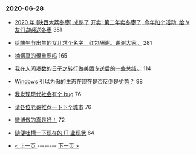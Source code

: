 ### 2020-06-28 
- [2020 年 [陕西大荔冬枣] 成熟了,开卖! 第二年卖冬枣了, 今年加个活动: 给 V 友们*抽奖*送冬枣](https://www.v2ex.com/t/685168) 351
- [给端午节出生的女儿求个名字，红包酬谢。谢谢大家。](https://www.v2ex.com/t/685222) 281
- [抽烟真的很重要吗](https://www.v2ex.com/t/685115) 165
- [我在人间凑数的日子之转行做美团专送后的一些总结。](https://www.v2ex.com/t/685109) 114
- [Windows 引以为傲的生态在现在是否反倒是劣势？](https://www.v2ex.com/t/685127) 98
- [我发现现代社会有个 bug](https://www.v2ex.com/t/685107) 76
- [请各位老哥推荐一下下个城市](https://www.v2ex.com/t/685201) 76
- [微博做的真是好！](https://www.v2ex.com/t/685194) 72
- [随便吐槽一下现在的 IT 业现状](https://www.v2ex.com/t/685108) 64 

- [ < 上一页 ](https://github.com/able8/v2ex-hot-record/blob/master/2020-06-27.md) -------- [ 下一页 > ](https://github.com/able8/v2ex-hot-record/blob/master/2020-06-29.md)
